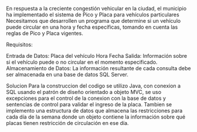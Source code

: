 En respuesta a la creciente congestión vehicular en la ciudad, el municipio ha implementado el sistema de Pico y Placa para vehículos particulares
Necesitamos que desarrollen un programa que determine si un vehículo puede circular en una hora y fecha específicas, tomando en cuenta las reglas de Pico y Placa vigentes.

Requisitos:

Entrada de Datos:
Placa del vehículo
Hora
Fecha
Salida:
Información sobre si el vehículo puede o no circular en el momento especificado.
Almacenamiento de Datos:
La información resultante de cada consulta debe ser almacenada en una base de datos SQL Server.

Solucion 
Para la construccion del codigo se utilizo Java, con conexion a SQL usando el patrón de diseño orientado a objeto MVC, se uso excepciones para el control de la conexion con la base de datos y sentencias de control para validar el ingreso de la placa.
Tambien se implemento una estructura de datos que almacena las restricciones para cada día de la semana donde un objeto contiene la información sobre qué placas tienen restricción de circulación en ese día.
